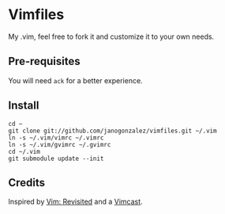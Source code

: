 # Vimfiles

My .vim, feel free to fork it and customize it to your own needs.

## Pre-requisites

You will need `ack` for a better experience.

## Install

    cd ~
    git clone git://github.com/janogonzalez/vimfiles.git ~/.vim
    ln -s ~/.vim/vimrc ~/.vimrc
    ln -s ~/.vim/gvimrc ~/.gvimrc
    cd ~/.vim
    git submodule update --init

## Credits

Inspired by [Vim: Revisited](http://mislav.uniqpath.com/2011/12/vim-revisited/) and a
[Vimcast](http://vimcasts.org/episodes/synchronizing-plugins-with-git-submodules-and-pathogen/).
